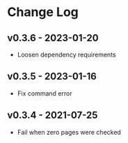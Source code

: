 Change Log
========================================

v0.3.6 - 2023-01-20
----------------------------------------

- Loosen dependency requirements


v0.3.5 - 2023-01-16
----------------------------------------

- Fix command error


v0.3.4 - 2021-07-25
----------------------------------------

- Fail when zero pages were checked


